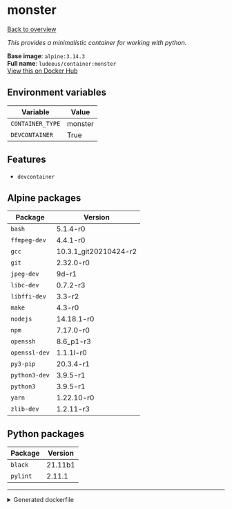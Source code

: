 # monster

[Back to overview](../index.md)

_This provides a minimalistic container for working with python._

**Base image**: `alpine:3.14.3`  
**Full name**: `ludeeus/container:monster`  
[View this on Docker Hub](https://hub.docker.com/r/ludeeus/container/tags?page=1&name=monster)

## Environment variables

Variable | Value 
-- | --
`CONTAINER_TYPE` | monster
`DEVCONTAINER` | True

## Features

- `devcontainer`

## Alpine packages

Package | Version 
-- | --
`bash` | 5.1.4-r0
`ffmpeg-dev` | 4.4.1-r0
`gcc` | 10.3.1_git20210424-r2
`git` | 2.32.0-r0
`jpeg-dev` | 9d-r1
`libc-dev` | 0.7.2-r3
`libffi-dev` | 3.3-r2
`make` | 4.3-r0
`nodejs` | 14.18.1-r0
`npm` | 7.17.0-r0
`openssh` | 8.6_p1-r3
`openssl-dev` | 1.1.1l-r0
`py3-pip` | 20.3.4-r1
`python3-dev` | 3.9.5-r1
`python3` | 3.9.5-r1
`yarn` | 1.22.10-r0
`zlib-dev` | 1.2.11-r3

## Python packages

Package | Version 
-- | --
`black` | 21.11b1
`pylint` | 2.11.1



***
<details>
<summary>Generated dockerfile</summary>

<pre>
FROM alpine:3.14.3

ENV CONTAINER_TYPE=monster
ENV DEVCONTAINER=True

COPY rootfs/common /

RUN  \ 
    apk add --no-cache  \ 
        bash=5.1.4-r0 \ 
        ffmpeg-dev=4.4.1-r0 \ 
        gcc=10.3.1_git20210424-r2 \ 
        git=2.32.0-r0 \ 
        jpeg-dev=9d-r1 \ 
        libc-dev=0.7.2-r3 \ 
        libffi-dev=3.3-r2 \ 
        make=4.3-r0 \ 
        nodejs=14.18.1-r0 \ 
        npm=7.17.0-r0 \ 
        openssh=8.6_p1-r3 \ 
        openssl-dev=1.1.1l-r0 \ 
        py3-pip=20.3.4-r1 \ 
        python3-dev=3.9.5-r1 \ 
        python3=3.9.5-r1 \ 
        yarn=1.22.10-r0 \ 
        zlib-dev=1.2.11-r3 \ 
    && python3 -m pip install --no-cache-dir -U  \ 
        pip \ 
        setuptools \ 
        wheel \ 
    && python3 -m pip install --no-cache-dir -U  \ 
        black==21.11b1 \ 
        pylint==2.11.1 \ 
    && chmod +x /usr/bin/container \ 
    && ln -s /usr/bin/python3 /usr/bin/python \ 
    && mkdir -p /config/custom_components \ 
    && rm -rf /var/cache/apk/* \ 
    && find /usr/local \( -type d -a -name test -o -name tests -o -name '__pycache__' \) -o \( -type f -a -name '*.pyc' -o -name '*.pyo' \) -exec rm -rf '{}' \; \ 
    && rm -fr /tmp/* /var/{cache,log}/*




</pre>

<i>This is a generated version of the context used while building the container, some of the labels will not be correct since they use information in the action that publishes the container</i>
</details>
